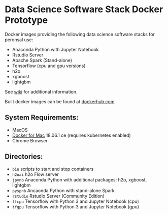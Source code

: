 # Data Science Software Stack Docker Prototype

Docker images providing the following data science software stacks for peronsal use:
* Anaconda Python with Jupyter Notebook
* Rstudio Server 
* Apache Spark (Stand-alone)
* Tensorflow (cpu and gpu versions)
* h2o
* xgboost
* lightgbm

See [wiki](https://github.com/jimthompson5802/datascience_containers/wiki) for additional information.

Built docker images can be found at [dockerhub.com](https://hub.docker.com/u/dsimages/)

## System Requirements:
* MacOS
* [Docker for Mac](https://store.docker.com/editions/community/docker-ce-desktop-mac) 18.06.1 ce (requires kubernetes enabled)
* Chrome Browser

## Directories:
* `bin` scripts to start and stop containers
* `h2oai` h2o Flow server
* `jpynb` Anaconda Python with additional packages: h2o, xgboost, lightgbm
* `pyspnb` Ancaonda Python with stand-alone Spark
* `rstudio` Rstudio Server (Community Edition)
* `tfcpu` Tensorflow with Python 3 and Jupyter Notebook (cpu)
* `tfgpu` Tensorflow with Python 3 and Jupyter Notebook (gpu)
